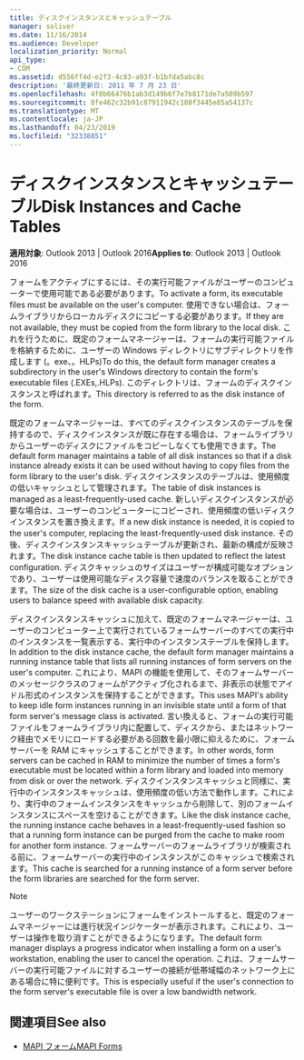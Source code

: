 ```yaml
---
title: ディスクインスタンスとキャッシュテーブル
manager: soliver
ms.date: 11/16/2014
ms.audience: Developer
localization_priority: Normal
api_type:
- COM
ms.assetid: d556ff4d-e2f3-4c83-a93f-b1bfda5abc8c
description: '最終更新日: 2011 年 7 月 23 日'
ms.openlocfilehash: 4f0b66476b1ab3d149b6f7e7b8171de7a509b597
ms.sourcegitcommit: 8fe462c32b91c87911942c188f3445e85a54137c
ms.translationtype: MT
ms.contentlocale: ja-JP
ms.lasthandoff: 04/23/2019
ms.locfileid: "32338851"
---
```

# <a name="disk-instances-and-cache-tables"></a><span data-ttu-id="375b7-103">ディスクインスタンスとキャッシュテーブル</span><span class="sxs-lookup"><span data-stu-id="375b7-103">Disk Instances and Cache Tables</span></span>

<span data-ttu-id="375b7-104">**適用対象**: Outlook 2013 | Outlook 2016</span><span class="sxs-lookup"><span data-stu-id="375b7-104">**Applies to**: Outlook 2013 | Outlook 2016</span></span> 
  
<span data-ttu-id="375b7-105">フォームをアクティブにするには、その実行可能ファイルがユーザーのコンピューターで使用可能である必要があります。</span><span class="sxs-lookup"><span data-stu-id="375b7-105">To activate a form, its executable files must be available on the user's computer.</span></span> <span data-ttu-id="375b7-106">使用できない場合は、フォームライブラリからローカルディスクにコピーする必要があります。</span><span class="sxs-lookup"><span data-stu-id="375b7-106">If they are not available, they must be copied from the form library to the local disk.</span></span> <span data-ttu-id="375b7-107">これを行うために、既定のフォームマネージャーは、フォームの実行可能ファイルを格納するために、ユーザーの Windows ディレクトリにサブディレクトリを作成します (。exe、。HLPs)</span><span class="sxs-lookup"><span data-stu-id="375b7-107">To do this, the default form manager creates a subdirectory in the user's Windows directory to contain the form's executable files (.EXEs,.HLPs).</span></span> <span data-ttu-id="375b7-108">このディレクトリは、フォームのディスクインスタンスと呼ばれます。</span><span class="sxs-lookup"><span data-stu-id="375b7-108">This directory is referred to as the disk instance of the form.</span></span>
  
<span data-ttu-id="375b7-109">既定のフォームマネージャーは、すべてのディスクインスタンスのテーブルを保持するので、ディスクインスタンスが既に存在する場合は、フォームライブラリからユーザーのディスクにファイルをコピーしなくても使用できます。</span><span class="sxs-lookup"><span data-stu-id="375b7-109">The default form manager maintains a table of all disk instances so that if a disk instance already exists it can be used without having to copy files from the form library to the user's disk.</span></span> <span data-ttu-id="375b7-110">ディスクインスタンスのテーブルは、使用頻度の低いキャッシュとして管理されます。</span><span class="sxs-lookup"><span data-stu-id="375b7-110">The table of disk instances is managed as a least-frequently-used cache.</span></span> <span data-ttu-id="375b7-111">新しいディスクインスタンスが必要な場合は、ユーザーのコンピューターにコピーされ、使用頻度の低いディスクインスタンスを置き換えます。</span><span class="sxs-lookup"><span data-stu-id="375b7-111">If a new disk instance is needed, it is copied to the user's computer, replacing the least-frequently-used disk instance.</span></span> <span data-ttu-id="375b7-112">その後、ディスクインスタンスキャッシュテーブルが更新され、最新の構成が反映されます。</span><span class="sxs-lookup"><span data-stu-id="375b7-112">The disk instance cache table is then updated to reflect the latest configuration.</span></span> <span data-ttu-id="375b7-113">ディスクキャッシュのサイズはユーザーが構成可能なオプションであり、ユーザーは使用可能なディスク容量で速度のバランスを取ることができます。</span><span class="sxs-lookup"><span data-stu-id="375b7-113">The size of the disk cache is a user-configurable option, enabling users to balance speed with available disk capacity.</span></span>
  
<span data-ttu-id="375b7-114">ディスクインスタンスキャッシュに加えて、既定のフォームマネージャーは、ユーザーのコンピューター上で実行されているフォームサーバーのすべての実行中のインスタンスを一覧表示する、実行中のインスタンステーブルを保持します。</span><span class="sxs-lookup"><span data-stu-id="375b7-114">In addition to the disk instance cache, the default form manager maintains a running instance table that lists all running instances of form servers on the user's computer.</span></span> <span data-ttu-id="375b7-115">これにより、MAPI の機能を使用して、そのフォームサーバーのメッセージクラスのフォームがアクティブ化されるまで、非表示の状態でアイドル形式のインスタンスを保持することができます。</span><span class="sxs-lookup"><span data-stu-id="375b7-115">This uses MAPI's ability to keep idle form instances running in an invisible state until a form of that form server's message class is activated.</span></span> <span data-ttu-id="375b7-116">言い換えると、フォームの実行可能ファイルをフォームライブラリ内に配置して、ディスクから、またはネットワーク経由でメモリにロードする必要がある回数を最小限に抑えるために、フォームサーバーを RAM にキャッシュすることができます。</span><span class="sxs-lookup"><span data-stu-id="375b7-116">In other words, form servers can be cached in RAM to minimize the number of times a form's executable must be located within a form library and loaded into memory from disk or over the network.</span></span> <span data-ttu-id="375b7-117">ディスクインスタンスキャッシュと同様に、実行中のインスタンスキャッシュは、使用頻度の低い方法で動作します。これにより、実行中のフォームインスタンスをキャッシュから削除して、別のフォームインスタンスにスペースを空けることができます。</span><span class="sxs-lookup"><span data-stu-id="375b7-117">Like the disk instance cache, the running instance cache behaves in a least-frequently-used fashion so that a running form instance can be purged from the cache to make room for another form instance.</span></span> <span data-ttu-id="375b7-118">フォームサーバーのフォームライブラリが検索される前に、フォームサーバーの実行中のインスタンスがこのキャッシュで検索されます。</span><span class="sxs-lookup"><span data-stu-id="375b7-118">This cache is searched for a running instance of a form server before the form libraries are searched for the form server.</span></span>
  
> [!NOTE]
> <span data-ttu-id="375b7-119">ユーザーのワークステーションにフォームをインストールすると、既定のフォームマネージャーには進行状況インジケーターが表示されます。これにより、ユーザーは操作を取り消すことができるようになります。</span><span class="sxs-lookup"><span data-stu-id="375b7-119">The default form manager displays a progress indicator when installing a form on a user's workstation, enabling the user to cancel the operation.</span></span> <span data-ttu-id="375b7-120">これは、フォームサーバーの実行可能ファイルに対するユーザーの接続が低帯域幅のネットワーク上にある場合に特に便利です。</span><span class="sxs-lookup"><span data-stu-id="375b7-120">This is especially useful if the user's connection to the form server's executable file is over a low bandwidth network.</span></span> 
  
## <a name="see-also"></a><span data-ttu-id="375b7-121">関連項目</span><span class="sxs-lookup"><span data-stu-id="375b7-121">See also</span></span>

- [<span data-ttu-id="375b7-122">MAPI フォーム</span><span class="sxs-lookup"><span data-stu-id="375b7-122">MAPI Forms</span></span>](mapi-forms.md)

